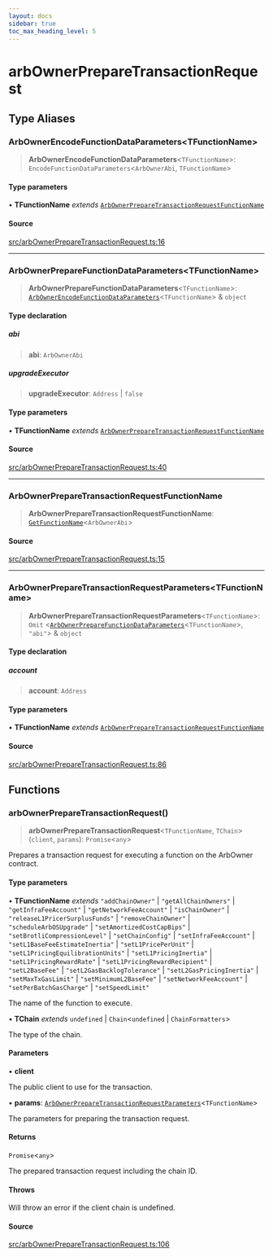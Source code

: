 ```yaml
---
layout: docs
sidebar: true
toc_max_heading_level: 5
---
```


# arbOwnerPrepareTransactionRequest

## Type Aliases

### ArbOwnerEncodeFunctionDataParameters\<TFunctionName\>

> **ArbOwnerEncodeFunctionDataParameters**\<`TFunctionName`\>: `EncodeFunctionDataParameters`\<`ArbOwnerAbi`, `TFunctionName`\>

#### Type parameters

• **TFunctionName** *extends* [`ArbOwnerPrepareTransactionRequestFunctionName`](arbOwnerPrepareTransactionRequest.md#arbownerpreparetransactionrequestfunctionname)

#### Source

[src/arbOwnerPrepareTransactionRequest.ts:16](https://github.com/anegg0/arbitrum-orbit-sdk/blob/1aa2030374f41bb1bf01834ef0c05d2e6663f5e5/src/arbOwnerPrepareTransactionRequest.ts#L16)

***

### ArbOwnerPrepareFunctionDataParameters\<TFunctionName\>

> **ArbOwnerPrepareFunctionDataParameters**\<`TFunctionName`\>: [`ArbOwnerEncodeFunctionDataParameters`](arbOwnerPrepareTransactionRequest.md#arbownerencodefunctiondataparameterstfunctionname)\<`TFunctionName`\> & `object`

#### Type declaration

##### abi

> **abi**: `ArbOwnerAbi`

##### upgradeExecutor

> **upgradeExecutor**: `Address` \| `false`

#### Type parameters

• **TFunctionName** *extends* [`ArbOwnerPrepareTransactionRequestFunctionName`](arbOwnerPrepareTransactionRequest.md#arbownerpreparetransactionrequestfunctionname)

#### Source

[src/arbOwnerPrepareTransactionRequest.ts:40](https://github.com/anegg0/arbitrum-orbit-sdk/blob/1aa2030374f41bb1bf01834ef0c05d2e6663f5e5/src/arbOwnerPrepareTransactionRequest.ts#L40)

***

### ArbOwnerPrepareTransactionRequestFunctionName

> **ArbOwnerPrepareTransactionRequestFunctionName**: [`GetFunctionName`](types/utils.md#getfunctionnametabi)\<`ArbOwnerAbi`\>

#### Source

[src/arbOwnerPrepareTransactionRequest.ts:15](https://github.com/anegg0/arbitrum-orbit-sdk/blob/1aa2030374f41bb1bf01834ef0c05d2e6663f5e5/src/arbOwnerPrepareTransactionRequest.ts#L15)

***

### ArbOwnerPrepareTransactionRequestParameters\<TFunctionName\>

> **ArbOwnerPrepareTransactionRequestParameters**\<`TFunctionName`\>: `Omit` \<[`ArbOwnerPrepareFunctionDataParameters`](arbOwnerPrepareTransactionRequest.md#arbownerpreparefunctiondataparameterstfunctionname)\<`TFunctionName`\>, `"abi"`\> & `object`

#### Type declaration

##### account

> **account**: `Address`

#### Type parameters

• **TFunctionName** *extends* [`ArbOwnerPrepareTransactionRequestFunctionName`](arbOwnerPrepareTransactionRequest.md#arbownerpreparetransactionrequestfunctionname)

#### Source

[src/arbOwnerPrepareTransactionRequest.ts:86](https://github.com/anegg0/arbitrum-orbit-sdk/blob/1aa2030374f41bb1bf01834ef0c05d2e6663f5e5/src/arbOwnerPrepareTransactionRequest.ts#L86)

## Functions

### arbOwnerPrepareTransactionRequest()

> **arbOwnerPrepareTransactionRequest**\<`TFunctionName`, `TChain`\>(`client`, `params`): `Promise`\<`any`\>

Prepares a transaction request for executing a function on the ArbOwner contract.

#### Type parameters

• **TFunctionName** *extends* `"addChainOwner"` \| `"getAllChainOwners"` \| `"getInfraFeeAccount"` \| `"getNetworkFeeAccount"` \| `"isChainOwner"` \| `"releaseL1PricerSurplusFunds"` \| `"removeChainOwner"` \| `"scheduleArbOSUpgrade"` \| `"setAmortizedCostCapBips"` \| `"setBrotliCompressionLevel"` \| `"setChainConfig"` \| `"setInfraFeeAccount"` \| `"setL1BaseFeeEstimateInertia"` \| `"setL1PricePerUnit"` \| `"setL1PricingEquilibrationUnits"` \| `"setL1PricingInertia"` \| `"setL1PricingRewardRate"` \| `"setL1PricingRewardRecipient"` \| `"setL2BaseFee"` \| `"setL2GasBacklogTolerance"` \| `"setL2GasPricingInertia"` \| `"setMaxTxGasLimit"` \| `"setMinimumL2BaseFee"` \| `"setNetworkFeeAccount"` \| `"setPerBatchGasCharge"` \| `"setSpeedLimit"`

The name of the function to execute.

• **TChain** *extends* `undefined` \| `Chain`\<`undefined` \| `ChainFormatters`\>

The type of the chain.

#### Parameters

• **client**

The public client to use for the transaction.

• **params**: [`ArbOwnerPrepareTransactionRequestParameters`](arbOwnerPrepareTransactionRequest.md#arbownerpreparetransactionrequestparameterstfunctionname)\<`TFunctionName`\>

The parameters for preparing the transaction request.

#### Returns

`Promise`\<`any`\>

The prepared transaction request including the chain ID.

#### Throws

Will throw an error if the client chain is undefined.

#### Source

[src/arbOwnerPrepareTransactionRequest.ts:106](https://github.com/anegg0/arbitrum-orbit-sdk/blob/1aa2030374f41bb1bf01834ef0c05d2e6663f5e5/src/arbOwnerPrepareTransactionRequest.ts#L106)
